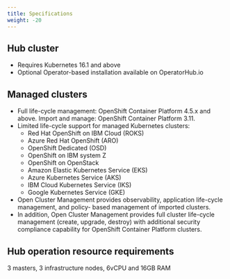 ```yaml
---
title: Specifications
weight: -20
---
```


## Hub cluster 

- Requires Kubernetes 16.1 and above
- Optional Operator-based installation available on OperatorHub.io  

## Managed clusters

- Full life-cycle management: OpenShift Container Platform 4.5.x and above. Import and manage: OpenShift Container Platform 3.11.  
- Limited life-cycle support for managed Kubernetes clusters:  
  - Red Hat OpenShift on IBM Cloud (ROKS)  
  - Azure Red Hat OpenShift (ARO)  
  - OpenShift Dedicated (OSD)  
  - OpenShift on IBM system Z  
  - OpenShift on OpenStack  
  - Amazon Elastic Kubernetes Service (EKS)  
  - Azure Kubernetes Service (AKS)  
  - IBM Cloud Kubernetes Service (IKS)  
  - Google Kubernetes Service (GKE)
- Open Cluster Management provides observability, application life-cycle management, and policy- based management of imported clusters.  
- In addition, Open Cluster Management provides full cluster life-cycle management (create, upgrade, destroy) with additional security compliance capability for OpenShift Container Platform clusters.

## Hub operation resource requirements

3 masters, 3 infrastructure nodes, 6vCPU and 16GB RAM
